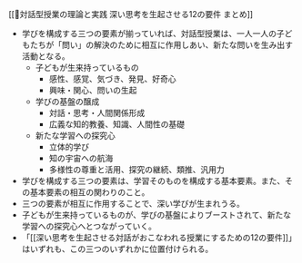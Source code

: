 [[📖対話型授業の理論と実践 深い思考を生起させる12の要件 まとめ]]

- 学びを構成する三つの要素が揃っていれば、対話型授業は、一人一人の子どもたちが「問い」の解決のために相互に作用しあい、新たな問いを生み出す活動となる。
    - 子どもが生来持っているもの
        - 感性、感覚、気づき、発見、好奇心
        - 興味・関心、問いの生起
    - 学びの基盤の醸成
        - 対話・思考・人間関係形成
        - 広義な知的教養、知識、人間性の基礎
    - 新たな学習への探究心
        - 立体的学び
        - 知の宇宙への航海
        - 多様性の尊重と活用、探究の継続、類推、汎用力
- 学びを構成する三つの要素は、学習そのものを構成する基本要素。また、その基本要素の相互の関わりのこと。
- 三つの要素が相互に作用することで、深い学びが生まれうる。
- 子どもが生来持っているものが、学びの基盤によりブーストされて、新たな学習への探究心へとつながっていく。
- 「[[深い思考を生起させる対話がおこなわれる授業にするための12の要件]]」はいずれも、この三つのいずれかに位置付けられる。